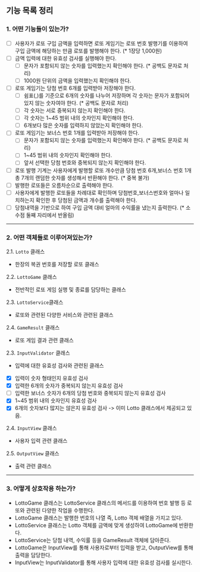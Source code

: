 ## 기능 목록 정리
### 1. 어떤 기능들이 있는가?
- [ ] 사용자가 로또 구입 금액을 입력하면 로또 게임기는 로또 번호 발행기를 이용하여 구입 금액에 해당하는 만큼 로또를 발행해야 한다. (* 1장당 1,000원)
- [ ] 금액 입력에 대한 유효성 검사를 실행해야 한다.
  - [ ] 문자가 포함되지 않는 숫자를 입력했는지 확인해야 한다. (* 공백도 문자로 처리)
  - [ ] 1000원 단위의 금액을 입력했는지 확인해야 한다.
- [ ] 로또 게임기는 당첨 번호 6개를 입력받아 저장해야 한다.
  - [ ] 쉼표(,)를 기준으로 6개의 숫자를 나누어 저장하며 각 숫자는 문자가 포함되어 있지 않는 숫자여야 한다. (* 공백도 문자로 처리)
  - [ ] 각 숫자는 서로 중복되지 않는지 확인해야 한다.
  - [ ] 각 숫자는 1~45 범위 내의 숫자인지 확인해야 한다.
  - [ ] 6개보다 많은 숫자를 입력하지 않았는지 확인해야 한다.
- [ ] 로또 게임기는 보너스 번호 1개를 입력받아 저장해야 한다.
  - [ ] 문자가 포함되지 않는 숫자를 입력했는지 확인해야 한다. (* 공백도 문자로 처리)
  - [ ] 1~45 범위 내의 숫자인지 확인해야 한다.
  - [ ] 앞서 선택한 당첨 번호와 중복되지 않는지 확인해야 한다.
- [ ] 로또 발행 기계는 사용자에게 발행할 로또 개수만큼 당첨 번호 6개,보너스 번호 1개 총 7개의 랜덤한 숫자를 생성해서 반환해야 한다. (* 중복 불가)
- [ ] 발행한 로또들은 오름차순으로 출력해야 한다.
- [ ] 사용자에게 발행한 로또들을 차례대로 확인하며 당첨번호,보너스번호와 얼마나 일치하는지 확인한 후 당첨된 금액과 개수를 출력해야 한다.
- [ ] 당첨내역을 기반으로 하여 구입 금액 대비 얼마의 수익률을 냈는지 출력한다. (* 소수점 둘째 자리에서 반올림)
---

### 2. 어떤 객체들로 이루어져있는가?
2.1. `Lotto` 클래스
  - 한장의 복권 번호를 저장할 로또 클래스

2.2. `LottoGame` 클래스
  - 전반적인 로또 게임 실행 및 종료를 담당하는 클래스

2.3. `LottoService`클래스
  - 로또와 관련된 다양한 서비스와 관련된 클래스

2.4. `GameResult` 클래스
  - 로또 게임 결과 관련 클래스

2.3. `InputValidator` 클래스
  - 입력에 대한 유효성 검사와 관련된 클래스
  - [x] 입력이 숫자 형태인지 유효성 검사
  - [x] 입력한 6개의 숫자가 중복되지 않는지 유효성 검사
  - [ ] 입력한 보너스 숫자가 6개의 당첨 번호와 중복되지 않는지 유효성 검사
  - [x] 1~45 범위 내의 숫자인지 유효성 검사
  - [x] 6개의 숫자보다 많지는 않은지 유효성 검사 -> 이미 Lotto 클래스에서 제공되고 있음.

2.4. `InputView` 클래스
  - 사용자 입력 관련 클래스

2.5. `OutputView` 클래스
  - 출력 관련 클래스

---
### 3. 어떻게 상호작용 하는가?
  - LottoGame 클래스는 LottoService 클래스의 메서드를 이용하여 번호 발행 등 로또와 관련된 다양한 작업을 수행한다.
  - LottoGame 클래스는 발행한 번호의 나열 즉, Lotto 객체 배열을 가지고 있다.
  - LottoService 클래스는 Lotto 객체를 금액에 맞게 생성하여 LottoGame에 반환한다.
  - LottoService는 당첨 내역, 수익률 등을 GameResult 객체에 담아준다.
  - LottoGame은 InputView를 통해 사용자로부터 입력을 받고, OutputView를 통해 출력을 담당한다.
  - InputView는 InputValidator를 통해 사용자 입력에 대한 유효성 검사를 실시한다.